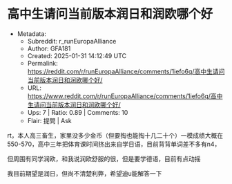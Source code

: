 # 高中生请问当前版本润日和润欧哪个好

- Metadata:
  - Subreddit: r_runEuropaAlliance
  - Author: GFA181
  - Created: 2025-01-31 14:12:49 UTC
  - Permalink: https://reddit.com/r/runEuropaAlliance/comments/1iefo6q/高中生请问当前版本润日和润欧哪个好/
  - URL: https://www.reddit.com/r/runEuropaAlliance/comments/1iefo6q/高中生请问当前版本润日和润欧哪个好/
  - Ups: 7 | Ratio: 0.89 | Comments: 10
  - Flair: 提問 | Ask


rt，本人高三畜生，家里没多少金币（但要掏也能掏十几二十个）一模成绩大概在550-570，高中三年把体育课时间挤出来自学日语，目前背背单词差不多有n4，

但周围有同学润欧，和我说润欧舒服的很，但是要学德语，目前有点动摇

我目前期望是润日，但尚不清楚利弊，希望迪u能解答一下

